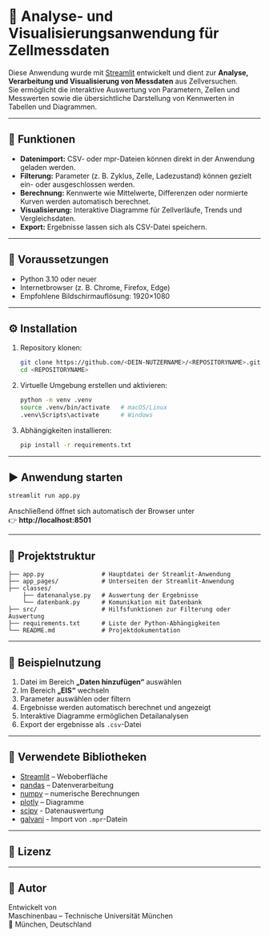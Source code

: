 # 🔋 Analyse- und Visualisierungsanwendung für Zellmessdaten

Diese Anwendung wurde mit [Streamlit](https://streamlit.io) entwickelt und dient zur **Analyse, Verarbeitung und Visualisierung von Messdaten** aus Zellversuchen.  
Sie ermöglicht die interaktive Auswertung von Parametern, Zellen und Messwerten sowie die übersichtliche Darstellung von Kennwerten in Tabellen und Diagrammen.

---

## 🚀 Funktionen

- **Datenimport:** CSV- oder mpr-Dateien können direkt in der Anwendung geladen werden.  
- **Filterung:** Parameter (z. B. Zyklus, Zelle, Ladezustand) können gezielt ein- oder ausgeschlossen werden.  
- **Berechnung:** Kennwerte wie Mittelwerte, Differenzen oder normierte Kurven werden automatisch berechnet.  
- **Visualisierung:** Interaktive Diagramme für Zellverläufe, Trends und Vergleichsdaten.  
- **Export:** Ergebnisse lassen sich als CSV-Datei speichern.  

---

## 🧩 Voraussetzungen

- Python 3.10 oder neuer  
- Internetbrowser (z. B. Chrome, Firefox, Edge)  
- Empfohlene Bildschirmauflösung: 1920×1080  

---

## ⚙️ Installation

1. Repository klonen:
   ```bash
   git clone https://github.com/<DEIN-NUTZERNAME>/<REPOSITORYNAME>.git
   cd <REPOSITORYNAME>
   ```

2. Virtuelle Umgebung erstellen und aktivieren:
   ```bash
   python -m venv .venv
   source .venv/bin/activate   # macOS/Linux
   .venv\Scripts\activate      # Windows
   ```

3. Abhängigkeiten installieren:
   ```bash
   pip install -r requirements.txt
   ```

---

## ▶️ Anwendung starten

```bash
streamlit run app.py
```

Anschließend öffnet sich automatisch der Browser unter  
👉 **http://localhost:8501**

---

## 📂 Projektstruktur

```
├── app.py                # Hauptdatei der Streamlit-Anwendung
├── app_pages/            # Unterseiten der Streamlit-Anwendung
├── classes/              
    ├── datenanalyse.py   # Auswertung der Ergebnisse
    └── datenbank.py      # Komunikation mit Datenbank
├── src/                  # Hilfsfunktionen zur Filterung oder Auswertung
├── requirements.txt      # Liste der Python-Abhängigkeiten
└── README.md             # Projektdokumentation
```

---

## 🧠 Beispielnutzung

1. Datei im Bereich **„Daten hinzufügen“** auswählen
2. Im Bereich **„EIS“** wechseln 
3. Parameter auswählen oder filtern 
4. Ergebnisse werden automatisch berechnet und angezeigt
5. Interaktive Diagramme ermöglichen Detailanalysen
6. Export der ergebnisse als ```.csv```-Datei

---

## 🧪 Verwendete Bibliotheken

- [Streamlit](https://streamlit.io/) – Weboberfläche  
- [pandas](https://pandas.pydata.org/) – Datenverarbeitung  
- [numpy](https://numpy.org/) – numerische Berechnungen  
- [plotly](https://plotly.com/python/) – Diagramme  
- [scipy](https://scipy.org) - Datenauswertung
- [galvani](https://github.com/echemdata/galvani) - Import von ```.mpr```-Datein

---

## 🧾 Lizenz


---

## 👤 Autor

Entwickelt von **<DEIN NAME>**  
Maschinenbau – Technische Universität München  
📍 München, Deutschland
